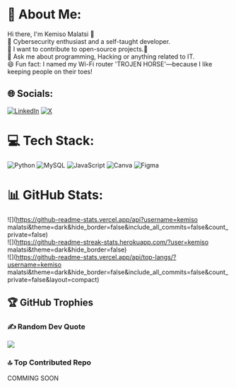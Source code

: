 # 💫 About Me:
Hi there, I'm Kemiso Malatsi 👋<br>🔭 Cybersecurity enthusiast and a self-taught developer.<br>🌱 I want to contribute to open-source projects.🤔<br>💬 Ask me about programming, Hacking or anything related to IT.<br>😄 Fun fact: I named my Wi-Fi router 'TROJEN HORSE'—because I like keeping people on their toes!


## 🌐 Socials:
[![LinkedIn](https://img.shields.io/badge/LinkedIn-%230077B5.svg?logo=linkedin&logoColor=white)](https://linkedin.com/in/https://linkedin.com/in/https://www.linkedin.com/in/kemiso-malatsi-4673022b8/) [![X](https://img.shields.io/badge/X-black.svg?logo=X&logoColor=white)](https://x.com/https://x.com/https://x.com/KemisoEngineer?t=_tTl_ZLAlbKQ5SCTK0SDow&s=09) 

# 💻 Tech Stack:
![Python](https://img.shields.io/badge/python-3670A0?style=for-the-badge&logo=python&logoColor=ffdd54) ![MySQL](https://img.shields.io/badge/mysql-4479A1.svg?style=for-the-badge&logo=mysql&logoColor=white) ![JavaScript](https://img.shields.io/badge/javascript-%23323330.svg?style=for-the-badge&logo=javascript&logoColor=%23F7DF1E) ![Canva](https://img.shields.io/badge/Canva-%2300C4CC.svg?style=for-the-badge&logo=Canva&logoColor=white) ![Figma](https://img.shields.io/badge/figma-%23F24E1E.svg?style=for-the-badge&logo=figma&logoColor=white)
# 📊 GitHub Stats:
![](https://github-readme-stats.vercel.app/api?username=kemiso malatsi&theme=dark&hide_border=false&include_all_commits=false&count_private=false)<br/>
![](https://github-readme-streak-stats.herokuapp.com/?user=kemiso malatsi&theme=dark&hide_border=false)<br/>
![](https://github-readme-stats.vercel.app/api/top-langs/?username=kemiso malatsi&theme=dark&hide_border=false&include_all_commits=false&count_private=false&layout=compact)

## 🏆 GitHub Trophies


### ✍️ Random Dev Quote
![](https://quotes-github-readme.vercel.app/api?type=horizontal&theme=radical)

### 🔝 Top Contributed Repo
 COMMING SOON
<!-- Proudly created with GPRM ( https://gprm.itsvg.in ) -->

